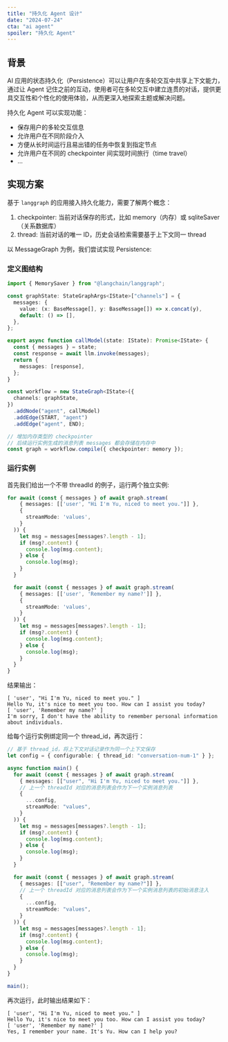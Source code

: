 ```yaml
---
title: "持久化 Agent 设计"
date: "2024-07-24"
cta: "ai agent"
spoiler: "持久化 Agent"
---
```


## 背景

AI 应用的状态持久化（Persistence）可以让用户在多轮交互中共享上下文能力，通过让 Agent 记住之前的互动，使用者可在多轮交互中建立连贯的对话，提供更具交互性和个性化的使用体验，从而更深入地探索主题或解决问题。

持久化 Agent 可以实现功能：

- 保存用户的多轮交互信息
- 允许用户在不同阶段介入
- 方便从长时间运行且易出错的任务中恢复到指定节点
- 允许用户在不同的 checkpointer 间实现时间旅行（time travel）
- ...

## 实现方案

基于 `langgraph` 的应用接入持久化能力，需要了解两个概念：

1. checkpointer: 当前对话保存的形式，比如 memory（内存）或 sqliteSaver（关系数据库）
2. thread: 当前对话的唯一 ID，历史会话检索需要基于上下文同一 thread

以 MessageGraph 为例，我们尝试实现 Persistence:

### 定义图结构

```typescript
import { MemorySaver } from "@langchain/langgraph";

const graphState: StateGraphArgs<IState>["channels"] = {
  messages: {
    value: (x: BaseMessage[], y: BaseMessage[]) => x.concat(y),
    default: () => [],
  },
};

export async function callModel(state: IState): Promise<IState> {
  const { messages } = state;
  const response = await llm.invoke(messages);
  return {
    messages: [response],
  };
}

const workflow = new StateGraph<IState>({
  channels: graphState,
})
  .addNode("agent", callModel)
  .addEdge(START, "agent")
  .addEdge("agent", END);

// 增加内存类型的 checkpointer
// 后续运行实例生成的消息列表 messages 都会存储在内存中
const graph = workflow.compile({ checkpointer: memory });
```

### 运行实例

首先我们给出一个不带 threadId 的例子，运行两个独立实例:

```typescript
for await (const { messages } of await graph.stream(
    { messages: [['user', "Hi I'm Yu, niced to meet you."]] },
    {
      streamMode: 'values',
    }
  )) {
    let msg = messages[messages?.length - 1];
    if (msg?.content) {
      console.log(msg.content);
    } else {
      console.log(msg);
    }
  }

  for await (const { messages } of await graph.stream(
    { messages: [['user', 'Remember my name?']] },
    {
      streamMode: 'values',
    }
  )) {
    let msg = messages[messages?.length - 1];
    if (msg?.content) {
      console.log(msg.content);
    } else {
      console.log(msg);
    }
  }
}
```

结果输出：

```shell
[ 'user', "Hi I'm Yu, niced to meet you." ]
Hello Yu, it's nice to meet you too. How can I assist you today?
[ 'user', 'Remember my name?' ]
I'm sorry, I don't have the ability to remember personal information about individuals.
```

给每个运行实例绑定同一个 thread_id，再次运行：

```typescript
// 基于 thread_id，将上下文对话记录作为同一个上下文保存
let config = { configurable: { thread_id: "conversation-num-1" } };

async function main() {
  for await (const { messages } of await graph.stream(
    { messages: [["user", "Hi I'm Yu, niced to meet you."]] },
    // 上一个 threadId 对应的消息列表会作为下一个实例消息列表
    {
      ...config,
      streamMode: "values",
    }
  )) {
    let msg = messages[messages?.length - 1];
    if (msg?.content) {
      console.log(msg.content);
    } else {
      console.log(msg);
    }
  }

  for await (const { messages } of await graph.stream(
    { messages: [["user", "Remember my name?"]] },
    // 上一个 threadId 对应的消息列表会作为下一个实例消息列表的初始消息注入
    {
      ...config,
      streamMode: "values",
    }
  )) {
    let msg = messages[messages?.length - 1];
    if (msg?.content) {
      console.log(msg.content);
    } else {
      console.log(msg);
    }
  }
}

main();
```

再次运行，此时输出结果如下：

```shell
[ 'user', "Hi I'm Yu, niced to meet you." ]
Hello Yu, it's nice to meet you too. How can I assist you today?
[ 'user', 'Remember my name?' ]
Yes, I remember your name. It's Yu. How can I help you?
```
